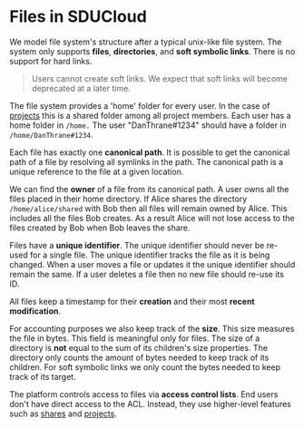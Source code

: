 # Files in SDUCloud

We model file system's structure after a typical unix-like file system. The
system only supports **files**, **directories**, and **soft symbolic links**.
There is no support for hard links.

> Users cannot create soft links. We expect that soft links will become
deprecated at a later time.

The file system provides a 'home' folder for every user. In the case of
[projects](../../project-service) this is a shared folder among all project
members. Each user has a home folder in `/home.` The user "DanThrane#1234"
should have a folder in `/home/DanThrane#1234`.

Each file has exactly one **canonical path**. It is possible to get the
canonical path of a file by resolving all symlinks in the path. The canonical
path is a unique reference to the file at a given location.

We can find the **owner** of a file from its canonical path. A user owns all
the files placed in their home directory. If Alice shares the directory
`/home/alice/shared` with Bob then all files will remain owned by Alice. This
includes all the files Bob creates. As a result Alice will not lose access to
the files created by Bob when Bob leaves the share.

Files have a **unique identifier**. The unique identifier should never be
re-used for a single file. The unique identifier tracks the file as it is
being changed. When a user moves a file or updates it the unique identifier
should remain the same. If a user deletes a file then no new file should
re-use its ID.

All files keep a timestamp for their __creation__ and their most __recent
modification__.

For accounting purposes we also keep track of the **size**. This size
measures the file in bytes. This field is meaningful only for files. The size
of a directory is **not** equal to the sum of its children's size properties.
The directory only counts the amount of bytes needed to keep track of its
children. For soft symbolic links we only count the bytes needed to keep
track of its target.

The platform controls access to files via **access control lists**. End users
don't have direct access to the ACL. Instead, they use higher-level features
such as [shares](../../share-service) and [projects](../../project-service).
